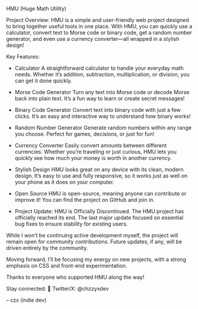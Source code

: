 HMU (Huge Math Utility)

Project Overview: HMU is a simple and user-friendly web project designed to bring together useful tools in one place. With HMU, you can quickly use a calculator, convert text to Morse code or binary code, get a random number generator, and even use a currency converter—all wrapped in a stylish design!

Key Features:

-    Calculator
    A straightforward calculator to handle your everyday math needs. Whether it’s addition, subtraction, multiplication, or division, you can get it done quickly.

 -   Morse Code Generator
    Turn any text into Morse code or decode Morse back into plain text. It’s a fun way to learn or create secret messages!

 -   Binary Code Generator
    Convert text into binary code with just a few clicks. It’s an easy and interactive way to understand how binary works!

-    Random Number Generator
    Generate random numbers within any range you choose. Perfect for games, decisions, or just for fun!

  -  Currency Converter
     Easily convert amounts between different currencies. Whether you’re traveling or just curious, HMU lets you quickly see how much your money is worth in another currency.

   - Stylish Design
    HMU looks great on any device with its clean, modern design. It’s easy to use and fully responsive, so it works just as well on your phone as it does on your computer.

   - Open Source
    HMU is open-source, meaning anyone can contribute or improve it! You can find the project on GitHub and join in.


- Project Update: HMU is Officially Discontinued.
 The HMU project has officially reached its end. The last major update focused on essential bug fixes to ensure stability for existing users.

 While I won’t be continuing active development myself, the project will remain open for community contributions. Future updates, if any, will be driven entirely by the community.

 Moving forward, I’ll be focusing my energy on new projects, with a strong emphasis on CSS and front-end experimentation.

 Thanks to everyone who supported HMU along the way!

Stay connected:
📎 Twitter/X: @chzzyxdev

– czx (indie dev)
